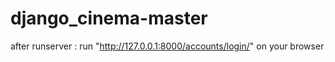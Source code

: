 # django_cinema-master
 
after runserver :
run "http://127.0.0.1:8000/accounts/login/" on your browser
